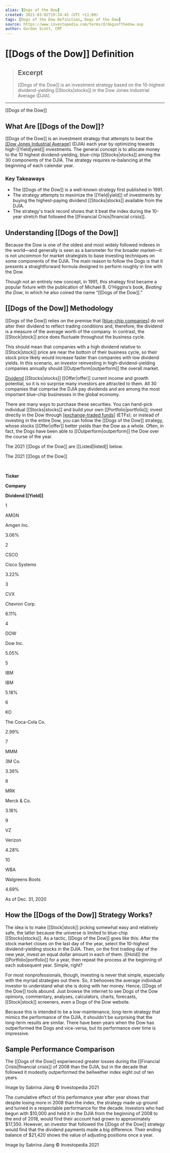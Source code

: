 ```yaml
---
alias: [Dogs of the Dow]
created: 2021-03-02T19:24:43 (UTC +11:00)
tags: [Dogs of the Dow Definition, Dogs of the Dow]
source: https://www.investopedia.com/terms/d/dogsofthedow.asp
author: Gordon Scott, CMT
---
```


# [[Dogs of the Dow]] Definition

> ## Excerpt
> [[Dogs of the Dow]] is an investment strategy based on the 10-highest dividend-yielding [[Stocks|stocks]] in the Dow Jones Industrial Average (DJIA).

---

[[Dogs of the Dow]]
## What Are [[Dogs of the Dow]]?

[[Dogs of the Dow]] is an investment strategy that attempts to beat the [[Dow Jones Industrial Average]](https://www.investopedia.com/terms/d/djia.asp) (DJIA) each year by optimizing towards high-[[Yield|yield]] investments. The general concept is to allocate money to the 10 highest dividend-yielding, blue-chip [[Stocks|stocks]] among the 30 components of the DJIA. The strategy requires re-balancing at the beginning of each calendar year.

### Key Takeaways

-   The [[Dogs of the Dow]] is a well-known strategy first published in 1991.
-   The strategy attempts to maximize the [[Yield|yield]] of investments by buying the highest-paying dividend [[Stocks|stocks]] available from the DJIA.
-   The strategy's track record shows that it beat the index during the 10-year stretch that followed the [[Financial Crisis|financial crisis]].

## Understanding [[Dogs of the Dow]]

Because the Dow is one of the oldest and most widely followed indexes in the world—and generally is seen as a barometer for the broader market—it is not uncommon for market strategists to base investing techniques on some components of the DJIA. The main reason to follow the Dogs is that it presents a straightforward formula designed to perform roughly in line with the Dow.

Though not an entirely new concept, in 1991, this strategy first became a popular fixture with the publication of Michael B. O’Higgins’s book, _Beating the Dow_, in which he also coined the name “[[Dogs of the Dow]].”

## [[Dogs of the Dow]] Methodology

[[Dogs of the Dow]] relies on the premise that [[blue-chip companies]](https://www.investopedia.com/terms/b/bluechip.asp) do not alter their dividend to reflect trading conditions and, therefore, the dividend is a measure of the average worth of the company. In contrast, the [[Stock|stock]] price does fluctuate throughout the business cycle.

This should mean that companies with a high dividend relative to [[Stock|stock]] price are near the bottom of their business cycle, so their stock price likely would increase faster than companies with low dividend yields. In this scenario, an investor reinvesting in high-dividend-yielding companies annually should [[Outperform|outperform]] the overall market.

[Dividend](https://www.investopedia.com/terms/d/dividend.asp) [[Stocks|stocks]] [[Offer|offer]] current income and growth potential, so it is no surprise many investors are attracted to them. All 30 companies that comprise the DJIA pay dividends and are among the most important blue-chip businesses in the global economy.

There are many ways to purchase these securities. You can hand-pick individual [[Stocks|stocks]] and build your own [[Portfolio|portfolio]]; invest directly in the Dow through [[exchange-traded funds]](https://www.investopedia.com/terms/e/etf.asp) (ETFs); or instead of investing in the entire Dow, you can follow the [[Dogs of the Dow]] strategy, whose stocks [[Offer|offer]] better yields than the Dow as a whole. Often, in fact, the Dogs have been able to [[Outperform|outperform]] the Dow over the course of the year.

The 2021 [[Dogs of the Dow]] are [[Listed|listed]] below.

The 2021 [[Dogs of the Dow]]

 

**Ticker**

**Company** 

**Dividend [[Yield]]**

1

AMGN

Amgen Inc.

3.06%

2

CSCO

Cisco Systems

3.22%

3

CVX

Chevron Corp.

6.11%

4

DOW

Dow Inc.

5.05%

5

IBM

IBM

5.18%

6

KO

The Coca-Cola Co.

2.99%

7

MMM

3M Co.

3.36%

8

MRK

Merck & Co.

3.18%

9

VZ

Verizon

4.28%

10

WBA

Walgreens Boots

4.69%

As of Dec. 31, 2020

## How the [[Dogs of the Dow]] Strategy Works?

The idea is to make [[Stock|stock]] picking somewhat easy and relatively safe, the latter because the universe is limited to blue-chip [[Stocks|stocks]]. As a tactic, [[Dogs of the Dow]] goes like this: After the stock market closes on the last day of the year, select the 10-highest dividend-yielding stocks in the DJIA. Then, on the first trading day of the new year, invest an equal dollar amount in each of them. [[Hold]] the [[Portfolio|portfolio]] for a year, then repeat the process at the beginning of each subsequent year. Simple, right?

For most nonprofessionals, though, investing is never that simple, especially with the myriad strategies out there. So, it behooves the average individual investor to understand what she is doing with her money. Hence, [[Dogs of the Dow]] tools abound. Just browse the internet to see Dogs of the Dow opinions, commentary, analyses, calculators, charts, forecasts, [[Stock|stock]] screeners, even a Dogs of the Dow website.

Because this is intended to be a low-maintenance, long-term strategy that mimics the performance of the DJIA, it shouldn't be surprising that the long-term results are similar. There have been years when the Dow has outperformed the Dogs and vice-versa, but its performance over time is impressive.

## Sample Performance Comparison

The [[Dogs of the Dow]] experienced greater losses during the [[Financial Crisis|financial crisis]] of 2008 than the DJIA, but in the decade that followed it modestly outperformed the bellwether index eight out of ten years.

Image by Sabrina Jiang © Investopedia 2021

The cumulative effect of this performance year after year shows that despite losing more in 2008 than the index, the strategy made up ground and turned in a respectable performance for the decade. Investors who had begun with $10,000 and held it in the DJIA from the beginning of 2008 to the end of 2018, would find their account had grown to approximately $17,350. However, an investor that followed the [[Dogs of the Dow]] strategy would find that the dividend payments made a big difference. Their ending balance of $21,420 shows the value of adjusting positions once a year.

Image by Sabrina Jiang © Investopedia 2021
